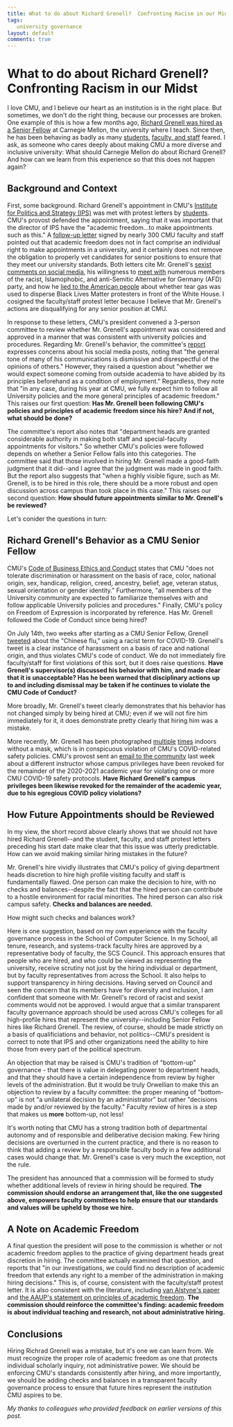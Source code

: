 ```yaml
---
title: What to do about Richard Grenell?  Confronting Racism in our Midst
tags:
   university governance
layout: default
comments: true
---
```


What to do about Richard Grenell?  Confronting Racism in our Midst
==================================================================

I love CMU, and I believe our heart as an institution is in the right place.  But sometimes, we don't do the right thing, because our processes are broken.  One example of this is how a few months ago, [Richard Grenell was hired as a Senior Fellow](https://www.cmu.edu/news/stories/archives/2020/june/grenell-named-ips-fellow.html) at Carnegie Mellon, the university where I teach.  Since then, he has been behaving as badly as many [students](https://actionnetwork.org/petitions/rescind-richard-grenells-senior-fellow-position/), [faculty, and staff](https://docs.google.com/document/d/1KJWLAWdS3-Jdg6HlhAXcfo3zJlzmiYzeSLaaE0dgkfY/edit) feared.  I ask, as someone who cares deeply about making CMU a more diverse and inclusive university: What should Carnegie Mellon do about Richard Grenell?  And how can we learn from this experience so that this does not happen again?


Background and Context
----------------------

First, some background.  Richard Grenell's appointment in CMU's [Institute for Politics and Strategy (IPS)](https://www.cmu.edu/ips/) was met with protest letters by [students](https://actionnetwork.org/petitions/rescind-richard-grenells-senior-fellow-position/).  CMU's provost defended the appointment, saying that it was important that the director of IPS have the "academic freedom...to make appointments such as this."  A [follow-up letter]( https://docs.google.com/document/d/1KJWLAWdS3-Jdg6HlhAXcfo3zJlzmiYzeSLaaE0dgkfY/edit) signed by nearly 300 CMU faculty and staff pointed out that academic freedom does not in fact comprise an individual right to make appointments in a university, and it certainly does not remove the obligation to properly vet candidates for senior positions to ensure that they meet our university standards.  Both letters cite Mr. Grenell's [sexist comments on social media](https://www.huffpost.com/entry/richard-grenell-mitt-romney-online-attacks_n_1442726), his willingness to [meet with](https://www.spiegel.de/international/world/u-s-ambassador-richard-grenell-is-isolated-in-berlin-a-1247610.html) numerous members of the racist, Islamophobic, and anti-Semitic Alternative for Germany (AFD) party, and how he [lied to the American people](https://twitter.com/RichardGrenell/status/1269090946727047168) about whether tear gas was used to disperse Black Lives Matter protesters in front of the White House.  I cosigned the faculty/staff protest letter because I believe that Mr. Grenell's actions are disqualifying for any senior position at CMU.

In response to these letters, CMU's president convened a 3-person committee to review whether Mr. Grenell's appointment was considered and approved in a manner that was consistent with university policies and procedures.  Regarding Mr. Grenell's behavior, the committee's [report](https://www.cmu.edu/leadership/assets/pdf/committee-report-regarding-grenell-appointment.pdf) expresses concerns about his social media posts, noting that "the general tone of many of his communications is dismissive and disrespectful of the opinions of others."   However, they raised a question about "whether we would expect someone coming from outside academia to have abided by its principles beforehand as a condition of employment."  Regardless, they note that "in any case, during his year at CMU, we fully expect him to follow all University policies and the more general principles of academic freedom."  This raises our first question: **Has Mr. Grenell been following CMU's policies and principles of academic freedom since his hire?  And if not, what should be done?**

The committee's report also notes that "department heads are granted considerable authority in making both staff and special-faculty appointments for visitors."  So whether CMU's policies were followed depends on whether a Senior Fellow falls into this categories.  The committee said that those involved in hiring Mr. Grenell made a good-faith judgment that it did--and I agree that the judgment was made in good faith.  But the report also suggests that "when a highly visible figure, such as Mr. Grenell, is to be hired in this role, there should be a more robust and open discussion across campus than took place in this case."  This raises our second question: **How should future appointments similar to Mr. Grenell's be reviewed?**

Let's conider the questions in turn:

Richard Grenell's Behavior as a CMU Senior Fellow
-------------------------------------------------

CMU's [Code of Business Ethics and Conduct](https://www.cmu.edu/policies/administrative-and-governance/code-business-ethics-conduct.html) states that CMU "does not tolerate discrimination or harassment on the basis of race, color, national origin, sex, handicap, religion, creed, ancestry, belief, age, veteran status, sexual orientation or gender identity."  Furthermore, "all members of the University community are expected to familiarize themselves with and follow applicable University policies and procedures."  Finally, CMU's policy on Freedom of Expression is incorporated by reference.  Has Mr. Grenell followed the Code of Conduct since being hired?

On July 14th, two weeks after starting as a CMU Senior Fellow, Grenell [tweeted]( https://twitter.com/RichardGrenell/status/1282911573053448194) about the "Chinese flu," using a racist term for COVID-19.  Grenell's tweet is a clear instance of harassment on a basis of race and national origin, and thus violates CMU's code of conduct.  We do not immediately fire faculty/staff for first violations of this sort, but it does raise questions. **Have Grenell's supervisor(s) discussed his behavior with him, and made clear that it is unacceptable?  Has he been warned that disciplinary actions up to and including dismissal may be taken if he continues to violate the CMU Code of Conduct?**

More broadly, Mr. Grenell's tweet clearly demonstrates that his behavior has not changed simply by being hired at CMU; even if we will not fire him immediately for it, it does demonstrate pretty clearly that hiring him was a mistake.

More recently, Mr. Grenell has been photographed [multiple](https://twitter.com/RichardGrenell/status/1316182046784589824) [times](https://www.dailymail.co.uk/femail/article-8873757/Playful-video-shows-Tiffany-Trump-dancing-Richard-Grenell-campaign-fundraiser.html) indoors without a mask, which is in conspicuous violation of CMU's COVID-related safety policies.  CMU's provost sent an [email to the community](https://www.cmu.edu/coronavirus/news-and-communications/communications-archive/2020/october/important-notice-covid-19.html) last week about a different instructor whose campus privileges have been revoked for the remainder of the 2020-2021 academic year for violating one or more CMU COVID-19 safety protocols.  **Have Richard Grenell's campus privileges been likewise revoked for the remainder of the academic year, due to his egregious COVID policy violations?**


How Future Appointments should be Reviewed
------------------------------------------

In my view, the short record above clearly shows that we should not have hired Richard Grenell--and the student, faculty, and staff protest letters preceding his start date make clear that this issue was utterly predictable.  How can we avoid making similar hiring mistakes in the future?

Mr. Grenell's hire vividly illustrates that CMU's policy of giving department heads discretion to hire high profile visiting faculty and staff is fundamentally flawed.  One person can make the decision to hire, with no checks and balances--despite the fact that the hired person can contribute to a hostile environment for racial minorities.  The hired person can also risk campus safety.  **Checks and balances are needed.**

How might such checks and balances work?

Here is one suggestion, based on my own experience with the faculty governance process in the School of Computer Science.  In my School, all tenure, research, and systems-track faculty hires are approved by a representative body of faculty, the SCS Council.  This approach ensures that people who are hired, and who could be viewed as representing the university, receive scrutiny not just by the hiring individual or department, but by faculty representatives from across the School.  It also helps to support transparency in hiring decisions.  Having served on Council and seen the concern that its members have for diversity and inclusion, I am confident that someone with Mr. Grenell's record of racist and sexist comments would not be approved.  I would argue that a similar transparent faculty governance approach should be used across CMU's colleges for all high-profile hires that represent the university--including Senior Fellow hires like Richard Grenell.  The review, of course, should be made strictly on a basis of qualificiations and behavior, not politics--CMU's president is correct to note that IPS and other organizations need the ability to hire those from every part of the political spectrum.

An objection that may be raised is CMU's tradition of "bottom-up" governance - that there is value in delegating power to department heads, and that they should have a certain independence from review by higher levels of the administration.  But it would be truly Orwellian to make this an objection to review by a faculty committee: the proper meaning of "bottom-up" is not "a unilateral decision by an administrator" but rather "decisions made by and/or reviewed by the faculty."  Faculty review of hires is a step that makes us **more** bottom-up, not less!

It's worth noting that CMU has a strong tradition both of departmental autonomy and of responsible and deliberative decision making.  Few hiring decisions are overturned in the current practice, and there is no reason to think that adding a review by a responsible faculty body in a few additional cases would change that.  Mr. Grenell's case is very much the exception, not the rule.

The president has announced that a commission will be formed to study whether additional levels of review in hiring should be required.  **The commission should endorse an arrangement that, like the one suggested above, empowers faculty committees to help ensure that our standards and values will be upheld by those we hire.**


A Note on Academic Freedom
--------------------------

A final question the president will pose to the commission is whether or not academic freedom applies to the practice of giving department heads great discretion in hiring.  The committee actually examined that question, and reports that "in our investigations, we could find no description of academic freedom that extends any right to a member of the administration in making hiring decisions."  This is, of course, consistent with the faculty/staff protest letter.  It is also consistent with the literature, including [van Alstyne's paper](https://www.jstor.org/stable/1038672?seq=4#metadata_info_tab_contents) and [the AAUP's statement on principles of academic freedom](https://www.aaup.org/report/1940-statement-principles-academic-freedom-and-tenure).  **The commission should reinforce the committee's finding: academic freedom is about individual teaching and research, not about administrative hiring.**


Conclusions
-----------

Hiring Richrad Grenell was a mistake, but it's one we can learn from.  We must recognize the proper role of academic freedom as one that protects individual scholarly inquiry, not administrative power.  We should be enforcing CMU's standards consistently after hiring, and more importantly, we should be adding checks and balances in a transparent faculty governance process to ensure that future hires represent the institution CMU aspires to be.

*My thanks to colleagues who provided feedback on earlier versions of this post.*